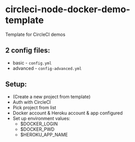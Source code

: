 # circleci-node-docker-demo-template

Template for CircleCI demos

## 2 config files:

- basic - `config.yml`
- advanced - `config-advanced.yml`

## Setup:

- (Create a new project from template)
- Auth with CircleCI
- Pick project from list
- Docker account & Heroku account & app configured
- Set up environment values:
    - $DOCKER_LOGIN
    - $DOCKER_PWD
    - $HEROKU_APP_NAME

